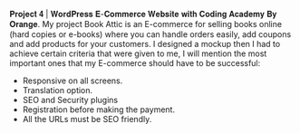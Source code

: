 𝐏𝐫𝐨𝐣𝐞𝐜𝐭 𝟒 | 𝐖𝐨𝐫𝐝𝐏𝐫𝐞𝐬𝐬 𝐄-𝐂𝐨𝐦𝐦𝐞𝐫𝐜𝐞 𝐖𝐞𝐛𝐬𝐢𝐭𝐞 𝐰𝐢𝐭𝐡 𝐂𝐨𝐝𝐢𝐧𝐠 𝐀𝐜𝐚𝐝𝐞𝐦𝐲 𝐁𝐲 𝐎𝐫𝐚𝐧𝐠𝐞.
My project Book Attic is an E-commerce for selling books online (hard copies or e-books) where you can handle orders easily, add coupons and add products for your customers.
I designed a mockup then I had to achieve certain criteria that were given to me, I will mention the most important ones that my E-commerce should have to be successful:
- Responsive on all screens.
- Translation option.
- SEO and Security plugins
- Registration before making the payment.
- All the URLs must be SEO friendly.